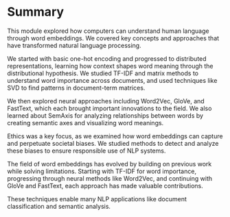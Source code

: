 # Summary

This module explored how computers can understand human language through word embeddings. We covered key concepts and approaches that have transformed natural language processing.

We started with basic one-hot encoding and progressed to distributed representations, learning how context shapes word meaning through the distributional hypothesis. We studied TF-IDF and matrix methods to understand word importance across documents, and used techniques like SVD to find patterns in document-term matrices.

We then explored neural approaches including Word2Vec, GloVe, and FastText, which each brought important innovations to the field. We also learned about SemAxis for analyzing relationships between words by creating semantic axes and visualizing word meanings.

Ethics was a key focus, as we examined how word embeddings can capture and perpetuate societal biases. We studied methods to detect and analyze these biases to ensure responsible use of NLP systems.

The field of word embeddings has evolved by building on previous work while solving limitations. Starting with TF-IDF for word importance, progressing through neural methods like Word2Vec, and continuing with GloVe and FastText, each approach has made valuable contributions.

These techniques enable many NLP applications like document classification and semantic analysis.
